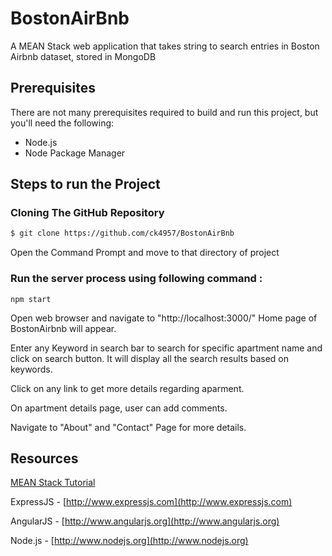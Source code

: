 # BostonAirBnb
A MEAN Stack web application that takes string to search entries in Boston Airbnb dataset, stored in MongoDB

## Prerequisites

There are not many prerequisites required to build and run this project, but you'll need the following:

* Node.js
* Node Package Manager

## Steps to run the Project

### Cloning The GitHub Repository
  ```bash
  $ git clone https://github.com/ck4957/BostonAirBnb
  ```
  Open the Command Prompt and move to that directory of project

### Run the server process using following command :  
  ```
  npm start
  ```

  Open web browser and navigate to "http://localhost:3000/"
  Home page of BostonAirbnb will appear.

  Enter any Keyword in search bar to search for specific apartment name and click on search button. It will display all the     search results based on keywords.

  Click on any link to get more details regarding aparment. 

  On apartment details page, user can add comments. 

  Navigate to "About" and "Contact" Page for more details.

## Resources

[MEAN Stack Tutorial](https://adrianmejia.com/blog/2014/09/28/angularjs-tutorial-for-beginners-with-nodejs-expressjs-and-mongodb/)

ExpressJS - [http://www.expressjs.com](http://www.expressjs.com)

AngularJS - [http://www.angularjs.org](http://www.angularjs.org)

Node.js - [http://www.nodejs.org](http://www.nodejs.org)
